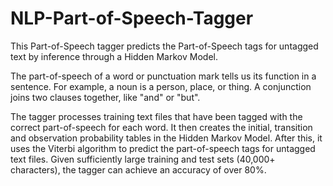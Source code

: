 # NLP-Part-of-Speech-Tagger
This Part-of-Speech tagger predicts the Part-of-Speech tags for untagged text by inference through a Hidden Markov Model.

The part-of-speech of a word or punctuation mark tells us its function in a sentence. For example, a noun is a person, place, or thing. A conjunction joins two clauses together, like "and" or "but".

The tagger processes training text files that have been tagged with the correct part-of-speech for each word. It then creates the initial, transition and observation probability tables in the Hidden Markov Model. After this, it uses the Viterbi algorithm to predict the part-of-speech tags for untagged text files. Given sufficiently large training and test sets (40,000+ characters), the tagger can achieve an accuracy of over 80%.